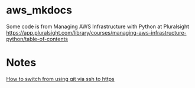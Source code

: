 # aws_mkdocs

Some code is from Managing AWS Infrastructure with Python at Pluralsight 
https://app.pluralsight.com/library/courses/managing-aws-infrastructure-python/table-of-contents

# Notes

[How to switch from using git via ssh to https](https://gist.github.com/taoyuan/bfa3ff87e4b5611b5cbe#file-npm-using-https-for-git-sh-L2)
